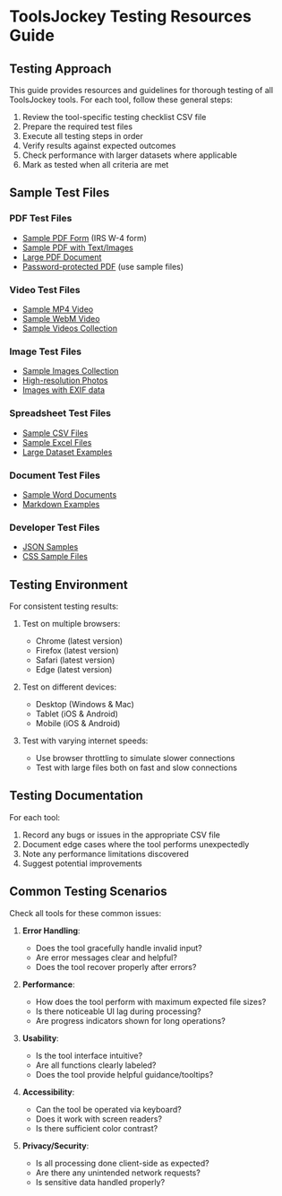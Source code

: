 # ToolsJockey Testing Resources Guide

## Testing Approach

This guide provides resources and guidelines for thorough testing of all ToolsJockey tools. For each tool, follow these general steps:

1. Review the tool-specific testing checklist CSV file
2. Prepare the required test files
3. Execute all testing steps in order
4. Verify results against expected outcomes
5. Check performance with larger datasets where applicable
6. Mark as tested when all criteria are met

## Sample Test Files

### PDF Test Files
- [Sample PDF Form](https://www.irs.gov/pub/irs-pdf/fw4.pdf) (IRS W-4 form)
- [Sample PDF with Text/Images](https://www.adobe.com/support/products/enterprise/knowledgecenter/media/c4611_sample_explain.pdf)
- [Large PDF Document](https://www.hathitrust.org/sites/www.hathitrust.org/files/documents/HathiTrust_Copyright_Policies.pdf)
- [Password-protected PDF](https://helpx.adobe.com/acrobat/kb/protected-pdf-file-opens-error.html) (use sample files)

### Video Test Files
- [Sample MP4 Video](https://www.learningcontainer.com/mp4-sample-video-files-download/)
- [Sample WebM Video](https://www.webmfiles.org/demo-files/)
- [Sample Videos Collection](https://gist.github.com/jsturgis/3b19447b304616f18657)

### Image Test Files
- [Sample Images Collection](https://github.com/image-size/image-size/tree/main/test/fixtures)
- [High-resolution Photos](https://unsplash.com/)
- [Images with EXIF data](https://github.com/ianare/exif-samples/tree/master/jpg)

### Spreadsheet Test Files
- [Sample CSV Files](https://people.math.sc.edu/Burkardt/data/csv/csv.html)
- [Sample Excel Files](https://www.contextures.com/xlsamplefiles.html)
- [Large Dataset Examples](https://github.com/datablist/sample-csv-files)

### Document Test Files
- [Sample Word Documents](https://github.com/microsoft/Word-Add-in-JavaScript-SpecKit/tree/master/samples)
- [Markdown Examples](https://github.com/matiassingers/awesome-readme/blob/master/readme.md)

### Developer Test Files
- [JSON Samples](https://github.com/jdorfman/awesome-json-datasets)
- [CSS Sample Files](https://github.com/vincentbouillart/sample-css-files)

## Testing Environment

For consistent testing results:

1. Test on multiple browsers:
   - Chrome (latest version)
   - Firefox (latest version)
   - Safari (latest version)
   - Edge (latest version)

2. Test on different devices:
   - Desktop (Windows & Mac)
   - Tablet (iOS & Android)
   - Mobile (iOS & Android)

3. Test with varying internet speeds:
   - Use browser throttling to simulate slower connections
   - Test with large files both on fast and slow connections

## Testing Documentation

For each tool:
1. Record any bugs or issues in the appropriate CSV file
2. Document edge cases where the tool performs unexpectedly
3. Note any performance limitations discovered
4. Suggest potential improvements

## Common Testing Scenarios

Check all tools for these common issues:

1. **Error Handling**:
   - Does the tool gracefully handle invalid input?
   - Are error messages clear and helpful?
   - Does the tool recover properly after errors?

2. **Performance**:
   - How does the tool perform with maximum expected file sizes?
   - Is there noticeable UI lag during processing?
   - Are progress indicators shown for long operations?

3. **Usability**:
   - Is the tool interface intuitive?
   - Are all functions clearly labeled?
   - Does the tool provide helpful guidance/tooltips?

4. **Accessibility**:
   - Can the tool be operated via keyboard?
   - Does it work with screen readers?
   - Is there sufficient color contrast?

5. **Privacy/Security**:
   - Is all processing done client-side as expected?
   - Are there any unintended network requests?
   - Is sensitive data handled properly? 
